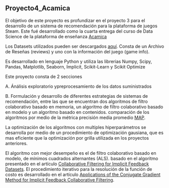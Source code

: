 ## Proyecto4_Acamica

El objetivo de este proyecto es profundizar en el proyecto 3 para el desarrollo de un sistema de recomendación para la plataforma de juegos Steam. Este fué desarrollado como la cuarta entrega del curso de Data Science de la plataforma de enseñanza [Acamica](https://www.acamica.com/)

Los Datasets utilizados pueden ser descargados [aquí](https://github.com/kang205/SASRec). Consta de un Archivo de Reseñas (reviews) y uno con la información del juego (game info).

Es desarrollado en lenguaje Python y utiliza las librerias Numpy, Scipy, Pandas, Matplotlib, Seaborn, Implicit, Scikit-Learn y Scikit Optimize

Este proyecto consta de 2 secciones

A. Ánálisis exploratorio ypreprocesamiento de los datos suministrados

B. Formulación y desarrollo de diferentes estrategias de sistemas de recomendación, entre las que se encuentran dos algoritmos de filtro colaborativo basado en memoria, un algoritmo de filtro colaborativo basado en modelo y un algoritmo basado en contenidos. comparación de los algoritmos por medio de la métrica precisión media promedio [MAP](https://en.wikipedia.org/wiki/Evaluation_measures_(information_retrieval)#Mean_average_precision).

La optimización de los algoritmos con multiples hiperparámetros se desarrolla por medio de un procedimiento de optimización gausiana, que es mas eficiente que la optimización por grilla utilizada en los proyectos anteriores.

El algoritmo con mejor desempeño es el de filtro colaborativo basado en modelo, de mínimos cuadrados alternantes (ALS). basado en el algoritmo presentado en el artículo [Collaborative Filtering for Implicit Feedback Datasets](http://yifanhu.net/PUB/cf.pdf). El procedimiento iterativo para la resolución de la función de costo es desarrollado en el artículo [Applications of the Conjugate Gradient Method for Implicit Feedback Collaborative Filtering](http://citeseerx.ist.psu.edu/viewdoc/download?doi=10.1.1.379.6473&rep=rep1&type=pdf).

